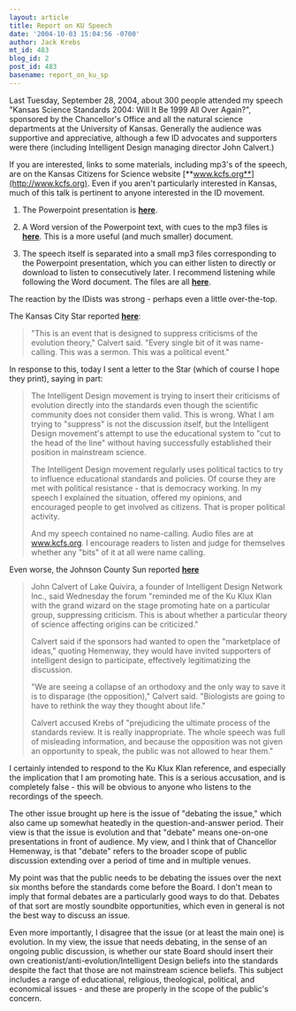 ```yaml
---
layout: article
title: Report on KU Speech
date: '2004-10-03 15:04:56 -0700'
author: Jack Krebs
mt_id: 483
blog_id: 2
post_id: 483
basename: report_on_ku_sp
---
```

Last Tuesday, September 28, 2004, about 300 people attended my speech "Kansas Science Standards 2004:  Will It Be 1999 All Over Again?", sponsored by the Chancellor's Office and all the natural science departments at the University of Kansas.  Generally the audience was supportive and appreciative, although a few ID advocates and supporters were there (including Intelligent Design managing director John Calvert.)

If you are interested, links to some materials, including mp3's of the speech, are on the Kansas Citizens for Science website [**www.kcfs.org**](http://www.kcfs.org).  Even if you aren't particularly interested in Kansas, much of this talk is pertinent to anyone interested in the ID movement.

1)  The Powerpoint presentation is [**here**](http://www.kcfs.org/krebs/KU.Speech/KU.Speech.ppt).

2)  A Word version of the Powerpoint text, with cues to the mp3 files is [**here**](http://www.kcfs.org/krebs/KU.Speech/Powerpoint.slides.doc).  This is a more useful (and much smaller) document.

3)  The speech itself is separated into a small mp3 files corresponding to the Powerpoint presentation, which you can either listen to directly or download to listen to consecutively later.  I recommend listening while following the Word document.   The files are all [**here**](http://www.kcfs.org/krebs/KU.Speech).

The reaction by the IDists was strong - perhaps even a little over-the-top.

The Kansas City Star reported  [**here**](http://www.kansascity.com/mld/kansascity/news/local/9785642.htm):

> "This is an event that is designed to suppress criticisms of the evolution theory," Calvert said. "Every single bit of it was name-calling. This was a sermon. This was a political event."

 

In response to this, today I sent a letter to the Star (which of course I hope they print), saying in part:

> The Intelligent Design movement is trying to insert their criticisms of evolution directly into the standards even though the scientific community does not consider them valid.  This is wrong.  What I am trying to "suppress" is not the discussion itself, but the Intelligent Design movement's attempt to use the educational system to "cut to the head of the line" without having successfully established their position in mainstream science.
> 
> The Intelligent Design movement regularly uses political tactics to try to influence educational standards and policies.  Of course they are met with political resistance - that is democracy working.  In my speech I explained the situation, offered my opinions, and encouraged people to get involved as citizens.  That is proper political activity.
> 
> And my speech contained no name-calling.  Audio files are at www.kcfs.org.  I encourage readers to listen and judge for themselves whether any "bits" of it at all were name calling.

Even worse, the Johnson County Sun reported [**here**](http://www.zwire.com/site/news.cfm?newsid=13036736&amp;BRD=1459&amp;PAG=461&amp;dept_id=155725&amp;rfi=6)

> John Calvert of Lake Quivira, a founder of Intelligent Design Network Inc., said Wednesday the forum "reminded me of the Ku Klux Klan with the grand wizard on the stage promoting hate on a particular group, suppressing criticism. This is about whether a particular theory of science affecting origins can be criticized."
> 
> Calvert said if the sponsors had wanted to open the "marketplace of ideas," quoting Hemenway, they would have invited supporters of intelligent design to participate, effectively legitimatizing the discussion.
> 
> "We are seeing a collapse of an orthodoxy and the only way to save it is to disparage (the opposition)," Calvert said. "Biologists are going to have to rethink the way they thought about life."
> 
> Calvert accused Krebs of "prejudicing the ultimate process of the standards review. It is really inappropriate. The whole speech was full of misleading information, and because the opposition was not given an opportunity to speak, the public was not allowed to hear them."

I certainly intended to respond to the Ku Klux Klan reference, and especially the implication that I am promoting hate. This is a serious accusation, and is completely false - this will be obvious to anyone who listens to the recordings of the speech.

The other issue brought up here is the issue of "debating the issue," which also came up somewhat heatedly in the question-and-answer period.  Their view is that the issue is evolution and that "debate" means one-on-one presentations in front of audience. My view, and I think that of Chancellor Hemenway, is that "debate" refers to the broader scope of public discussion extending over a period of time and in multiple venues.  

My point was that the public needs to be debating the issues over the next six months before the standards come before the Board.  I don't mean to imply that formal debates are a particularly good ways to do that.  Debates of that sort are mostly soundbite opportunities, which even in general is not the best way to discuss an issue.

Even more importantly, I disagree that the issue (or at least the main one) is evolution.  In my view, the issue that needs debating, in the sense of an ongoing public discussion, is whether our state Board should insert their own creationist/anti-evolution/Intelligent Design beliefs into the standards despite the fact that those are not mainstream science beliefs.  This subject includes a range of educational, religious, theological, political, and economical issues - and these are properly in the scope of the public's concern.
